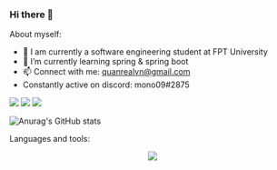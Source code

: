 ### Hi there 👋

<!--
**quanSadie/quanSadie** is a ✨ _special_ ✨ repository because its `README.md` (this file) appears on your GitHub profile.

Here are some ideas to get you started:

- 🔭 I’m currently working on ...
- 🌱 I’m currently learning ...
- 👯 I’m looking to collaborate on ...
- 🤔 I’m looking for help with ...
- 💬 Ask me about ...
- 📫 How to reach me: ...
- 😄 Pronouns: ...
- ⚡ Fun fact: ...
-->
About myself: 
-  🔭 I am currently a software engineering student at FPT University 
-  🌱 I’m currently learning spring & spring boot
-  📫 Connect with me: quanrealvn@gmail.com 
-  Constantly active on discord: mono09#2875


![](http://github-profile-summary-cards.vercel.app/api/cards/repos-per-language?username=quanSadie&theme=monokai) ![](http://github-profile-summary-cards.vercel.app/api/cards/most-commit-language?username=quanSadie&theme=monokai) ![](http://github-profile-summary-cards.vercel.app/api/cards/productive-time?username=quanSadie&theme=monokai&utcOffset=8)


![Anurag's GitHub stats](https://github-readme-stats.vercel.app/api?username=quanSadie&show_icons=true&theme=tokyonight)




Languages and tools:


<p align="center">
  <a href="https://skillicons.dev">
    <img src="https://skillicons.dev/icons?i=js,html,css,java,postgres,bootstrap,c,eclipse,spring,heroku,jquery,dotnet" />
     </a>
</p>

